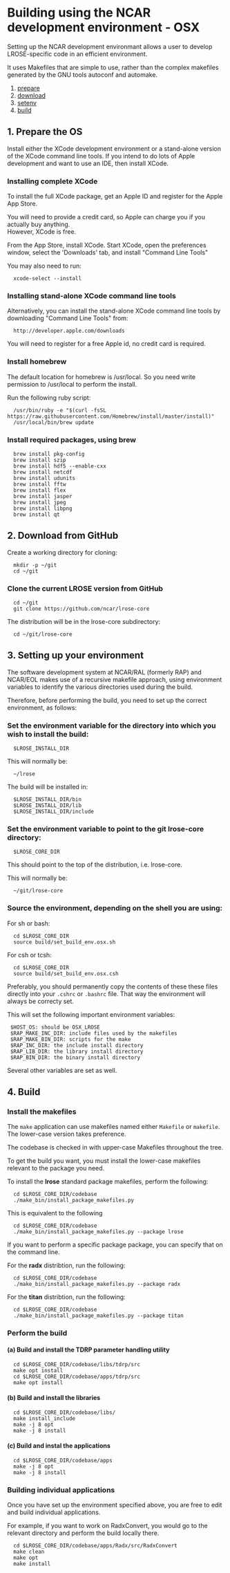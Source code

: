 # Building using the NCAR development environment - OSX

Setting up the NCAR development environmant allows a user to
develop LROSE-specific code in an efficient environment.

It uses Makefiles that are simple to use, rather than the complex makefiles generated
by the GNU tools autoconf and automake.

1. [prepare](#prepare)
2. [download](#download)
3. [setenv](#setenv)
4. [build](#build)

<a name="prepare"/>

## 1. Prepare the OS

Install either the XCode development environment or a stand-alone version of the
XCode command line tools.  If you intend to do lots of Apple development and
want to use an IDE, then install XCode.

### Installing complete XCode

To install the full XCode package, get an Apple ID and register for the Apple App Store.

You will need to provide a credit card, so Apple can charge you if you actually buy anything.  
However, XCode is free.

From the App Store, install XCode.
Start XCode, open the preferences window, select the 'Downloads' tab, and 
install "Command Line Tools"

You may also need to run:

```
  xcode-select --install
```

### Installing stand-alone XCode command line tools

Alternatively, you can install the stand-alone XCode command line tools by downloading
"Command Line Tools" from:

```
  http://developer.apple.com/downloads
```

You will need to register for a free Apple id, no credit card is required.

### Install homebrew

The default location for homebrew is /usr/local. So you need write permission
to /usr/local to perform the install.

Run the following ruby script:

```
  /usr/bin/ruby -e "$(curl -fsSL https://raw.githubusercontent.com/Homebrew/install/master/install)"
  /usr/local/bin/brew update
```

### Install required packages, using brew

```
  brew install pkg-config
  brew install szip
  brew install hdf5 --enable-cxx
  brew install netcdf
  brew install udunits
  brew install fftw
  brew install flex
  brew install jasper
  brew install jpeg
  brew install libpng
  brew install qt
```

<a name="download"/>

## 2. Download from GitHub

Create a working directory for cloning:

```
  mkdir -p ~/git
  cd ~/git
```

### Clone the current LROSE version from GitHub

```
  cd ~/git
  git clone https://github.com/ncar/lrose-core 
```

The distribution will be in the lrose-core subdirectory:

```
  cd ~/git/lrose-core
```

<a name="setenv"/>

## 3. Setting up your environment

The software development system at NCAR/RAL (formerly RAP) and NCAR/EOL makes use of a recursive makefile approach, using environment variables to identify the various directories used during the build.

Therefore, before performing the build, you need to set up the correct environment, as follows:

### Set the environment variable for the directory into which you wish to install the build:

```
  $LROSE_INSTALL_DIR
```

This will normally be:

```
  ~/lrose
```

The build will be installed in:

```
  $LROSE_INSTALL_DIR/bin
  $LROSE_INSTALL_DIR/lib
  $LROSE_INSTALL_DIR/include
```

### Set the environment variable to point to the git lrose-core directory:

```
  $LROSE_CORE_DIR
```

This should point to the top of the distribution, i.e. lrose-core.

This will normally be:

```
  ~/git/lrose-core
```

### Source the environment, depending on the shell you are using:

For sh or bash:
```
  cd $LROSE_CORE_DIR
  source build/set_build_env.osx.sh
```  

For csh or tcsh:
```
  cd $LROSE_CORE_DIR
  source build/set_build_env.osx.csh
```

Preferably, you should permanently copy the contents of these these files
directly into your `.cshrc` or `.bashrc` file.
That way the environment will always be correcty set.

This will set the following important environment variables:

```
 $HOST_OS: should be OSX_LROSE
 $RAP_MAKE_INC_DIR: include files used by the makefiles
 $RAP_MAKE_BIN_DIR: scripts for the make
 $RAP_INC_DIR: the include install directory
 $RAP_LIB_DIR: the library install directory
 $RAP_BIN_DIR: the binary install directory
```

Several other variables are set as well.

<a name="build"/>

## 4. Build

### Install the makefiles

The `make` application can use makefiles named either `Makefile` or `makefile`.
The lower-case version takes preference.

The codebase is checked in with upper-case Makefiles throughout the tree.

To get the build you want, you must install the lower-case makefiles relevant to the package you need.

To install the **lrose** standard package makefiles, perform the following:

```
  cd $LROSE_CORE_DIR/codebase
  ./make_bin/install_package_makefiles.py
```
This is equivalent to the following

```
  cd $LROSE_CORE_DIR/codebase
  ./make_bin/install_package_makefiles.py --package lrose
```

If you want to perform a specific package package, you can specify that on the command line.

For the **radx** distribtion, run the following:

```
  cd $LROSE_CORE_DIR/codebase
  ./make_bin/install_package_makefiles.py --package radx
```

For the **titan** distribtion, run the following:

```
  cd $LROSE_CORE_DIR/codebase
  ./make_bin/install_package_makefiles.py --package titan
```

### Perform the build

#### (a) Build and install the TDRP parameter handling utility

```
  cd $LROSE_CORE_DIR/codebase/libs/tdrp/src
  make opt install
  cd $LROSE_CORE_DIR/codebase/apps/tdrp/src
  make opt install
```

#### (b) Build and install the libraries

```
  cd $LROSE_CORE_DIR/codebase/libs/
  make install_include
  make -j 8 opt
  make -j 8 install
```

#### (c) Build and instal the applications

```
  cd $LROSE_CORE_DIR/codebase/apps
  make -j 8 opt
  make -j 8 install
```

### Building individual applications

Once you have set up the environment specified above, you are free
to edit and build individual applications.

For example, if you want to work on RadxConvert, you would go
to the relevant directory and perform the build locally there.

```
  cd $LROSE_CORE_DIR/codebase/apps/Radx/src/RadxConvert
  make clean
  make opt
  make install
```


